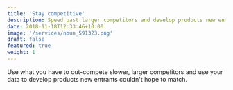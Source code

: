 ```yaml
---
title: 'Stay competitive'
description: Speed past larger competitors and develop products new entrants couldn't hope to match.
date: 2018-11-18T12:33:46+10:00
image: '/services/noun_591323.png'
draft: false
featured: true
weight: 1
---
```

Use what you have to out-compete slower, larger competitors and use your data to develop products new entrants couldn't hope to match.